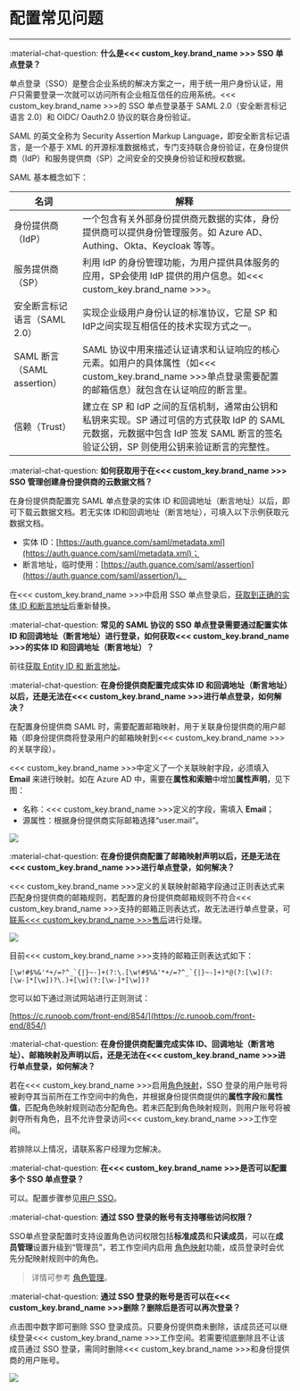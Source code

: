 # 配置常见问题
---

:material-chat-question: **什么是<<< custom_key.brand_name >>> SSO 单点登录？**

单点登录（SSO）是整合企业系统的解决方案之一，用于统一用户身份认证，用户只需要登录一次就可以访问所有企业相互信任的应用系统。<<< custom_key.brand_name >>>的 SSO 单点登录基于 SAML 2.0（安全断言标记语言 2.0）和 OIDC/ Oauth2.0 协议的联合身份验证。

SAML 的英文全称为 Security Assertion Markup Language，即安全断言标记语言，是一个基于 XML 的开源标准数据格式，专门支持联合身份验证，在身份提供商（IdP）和服务提供商（SP）之间安全的交换身份验证和授权数据。

SAML 基本概念如下：

| 名词      | 解释                          |
| ----------- | ------------------------------------ |
| 身份提供商（IdP）       | 一个包含有关外部身份提供商元数据的实体，身份提供商可以提供身份管理服务。如 Azure AD、Authing、Okta、Keycloak 等等。  |
| 服务提供商（SP）     | 利用 IdP 的身份管理功能，为用户提供具体服务的应用，SP会使用 IdP 提供的用户信息。如<<< custom_key.brand_name >>>。 |
| 安全断言标记语言（SAML 2.0）  | 实现企业级用户身份认证的标准协议，它是 SP 和IdP之间实现互相信任的技术实现方式之一。 |
| SAML 断言（SAML assertion）      | SAML 协议中用来描述认证请求和认证响应的核心元素。如用户的具体属性（如<<< custom_key.brand_name >>>单点登录需要配置的邮箱信息）就包含在认证响应的断言里。                          |
| 信赖（Trust）      | 建立在 SP 和 IdP 之间的互信机制，通常由公钥和私钥来实现。SP 通过可信的方式获取 IdP 的 SAML 元数据，元数据中包含 IdP 签发 SAML 断言的签名验证公钥，SP 则使用公钥来验证断言的完整性。                          |


:material-chat-question: **如何获取用于在<<< custom_key.brand_name >>> SSO 管理创建身份提供商的云数据文档？**

在身份提供商配置完 SAML 单点登录的实体 ID 和回调地址（断言地址）以后，即可下载云数据文档。若无实体 ID和回调地址（断言地址），可填入以下示例获取元数据文档。

- 实体 ID：[https://auth.guance.com/saml/metadata.xml](https://auth.guance.com/saml/metadata.xml)；  
- 断言地址，临时使用：[https://auth.guance.com/saml/assertion](https://auth.guance.com/saml/assertion/)。  

在<<< custom_key.brand_name >>>中启用 SSO 单点登录后，[获取到正确的实体 ID 和断言地址](../../management/sso/index.md#obtain)后重新替换。


:material-chat-question: **常见的 SAML 协议的 SSO 单点登录需要通过配置实体 ID 和回调地址（断言地址）进行登录，如何获取<<< custom_key.brand_name >>>的实体 ID 和回调地址（断言地址）？**

前往[获取 Entity ID 和 断言地址](../sso/index.md#obtain)。


:material-chat-question: **在身份提供商配置完成实体 ID 和回调地址（断言地址）以后，还是无法在<<< custom_key.brand_name >>>进行单点登录，如何解决？**

在配置身份提供商 SAML 时，需要配置邮箱映射，用于关联身份提供商的用户邮箱（即身份提供商将登录用户的邮箱映射到<<< custom_key.brand_name >>>的关联字段）。

<<< custom_key.brand_name >>>中定义了一个关联映射字段，必须填入 **Email** 来进行映射。如在 Azure AD 中，需要在**属性和索赔**中增加**属性声明**，见下图：

- 名称：<<< custom_key.brand_name >>>定义的字段，需填入 **Email**；  
- 源属性：根据身份提供商实际邮箱选择“user.mail”。

![](../img/9.azure_8.1.png)

:material-chat-question: **在身份提供商配置了邮箱映射声明以后，还是无法在<<< custom_key.brand_name >>>进行单点登录，如何解决？**

<<< custom_key.brand_name >>>定义的关联映射邮箱字段通过正则表达式来匹配身份提供商的邮箱规则，若配置的身份提供商邮箱规则不符合<<< custom_key.brand_name >>>支持的邮箱正则表达式，故无法进行单点登录，可[联系<<< custom_key.brand_name >>>售后](https://www.guance.com/#home)进行处理。

![](../img/contact-us.png)

目前<<< custom_key.brand_name >>>支持的邮箱正则表达式如下：

```
[\w!#$%&'*+/=?^_`{|}~-]+(?:\.[\w!#$%&'*+/=?^_`{|}~-]+)*@(?:[\w](?:[\w-]*[\w])?\.)+[\w](?:[\w-]*[\w])?
```

您可以如下通过测试网站进行正则测试：

[https://c.runoob.com/front-end/854/](https://c.runoob.com/front-end/854/)

:material-chat-question: **在身份提供商配置完成实体 ID、回调地址（断言地址）、邮箱映射及声明以后，还是无法在<<< custom_key.brand_name >>>进行单点登录，如何解决？**

若在<<< custom_key.brand_name >>>启用[角色映射](index.md#saml-mapping)，SSO 登录的用户账号将被剥夺其当前所在工作空间中的角色，并根据身份提供商提供的**属性字段**和**属性值**，匹配角色映射规则动态分配角色。若未匹配到角色映射规则，则用户账号将被剥夺所有角色，且不允许登录访问<<< custom_key.brand_name >>>工作空间。

若排除以上情况，请联系客户经理为您解决。


:material-chat-question: **在<<< custom_key.brand_name >>>是否可以配置多个 SSO 单点登录？**

可以。配置步骤参见[用户 SSO](./index.md#corporate)。


:material-chat-question: **通过 SSO 登录的账号有支持哪些访问权限？**

SSO单点登录配置时支持设置角色访问权限包括**标准成员**和**只读成员**，可以在**成员管理**设置升级到“管理员”，若工作空间内启用 [角色映射](index.md#saml-mapping)功能，成员登录时会优先分配映射规则中的角色。

> 详情可参考 [角色管理](../role-management.md)。


:material-chat-question: **通过 SSO 登录的账号是否可以在<<< custom_key.brand_name >>>删除？删除后是否可以再次登录？**

点击图中数字即可删除 SSO 登录成员。只要身份提供商未删除，该成员还可以继续登录<<< custom_key.brand_name >>>工作空间。若需要彻底删除且不让该成员通过 SSO 登录，需同时删除<<< custom_key.brand_name >>>和身份提供商的用户账号。

![](../img/12.sso_13.png)




